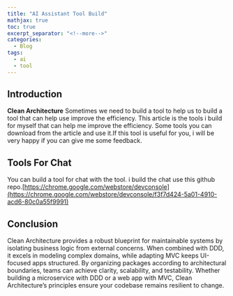 ```yaml
---
title: "AI Assistant Tool Build"
mathjax: true
toc: true
excerpt_separator: "<!--more-->"
categories:
  - Blog
tags:
  - ai
  - tool
---
```


## Introduction

**Clean Architecture** Sometimes we need to build a tool to help us to build a tool that can help use improve the efficiency. This article is the tools i build for myself that can help me improve the efficiency. Some tools you can download from the article and use it.If this tool is useful for you, i will be very happy if you can give me some feedback.

## Tools For Chat

You can build a tool for chat with the tool. i build the chat use this github repo.[https://chrome.google.com/webstore/devconsole](https://chrome.google.com/webstore/devconsole/f3f7d424-5a01-4910-acd6-80c0a55f9991)

## Conclusion

Clean Architecture provides a robust blueprint for maintainable systems by isolating business logic from external concerns. When combined with DDD, it excels in modeling complex domains, while adapting MVC keeps UI-focused apps structured. By organizing packages according to architectural boundaries, teams can achieve clarity, scalability, and testability. Whether building a microservice with DDD or a web app with MVC, Clean Architecture’s principles ensure your codebase remains resilient to change.

<script type="module">
  import mermaid from 'https://cdn.jsdelivr.net/npm/mermaid@10/dist/mermaid.esm.min.mjs';
  mermaid.initialize({ startOnLoad: true });
</script>
